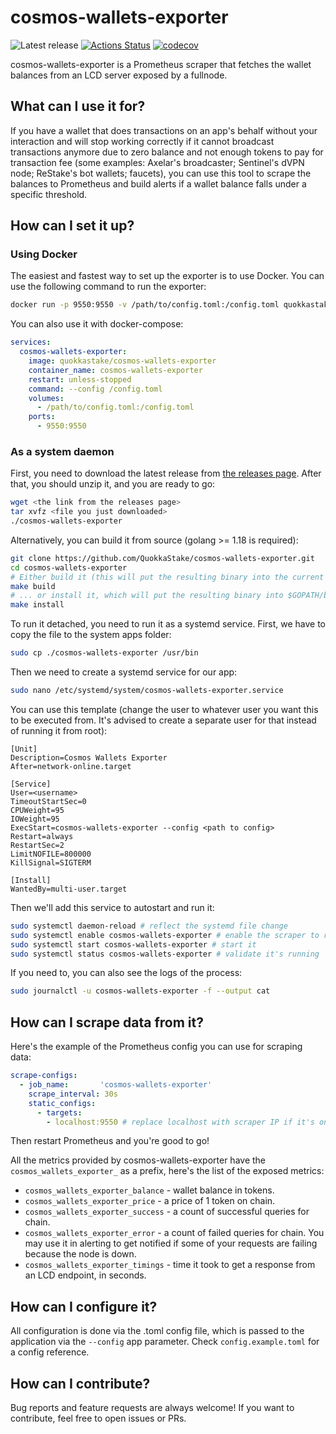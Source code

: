 # cosmos-wallets-exporter

![Latest release](https://img.shields.io/github/v/release/QuokkaStake/cosmos-wallets-exporter)
[![Actions Status](https://github.com/QuokkaStake/cosmos-wallets-exporter/workflows/test/badge.svg)](https://github.com/QuokkaStake/cosmos-wallets-exporter/actions)
[![codecov](https://codecov.io/gh/QuokkaStake/cosmos-wallets-exporter/graph/badge.svg?token=PXF706HLZH)](https://codecov.io/gh/QuokkaStake/cosmos-wallets-exporter)

cosmos-wallets-exporter is a Prometheus scraper that fetches the wallet balances from an LCD server exposed by a fullnode.

## What can I use it for?

If you have a wallet that does transactions on an app's behalf without your interaction and will stop working correctly if it cannot broadcast transactions anymore due to zero balance and not enough tokens to pay for transaction fee (some examples: Axelar's broadcaster; Sentinel's dVPN node; ReStake's bot wallets; faucets), you can use this tool to scrape the balances to Prometheus and build alerts if a wallet balance falls under a specific threshold.

## How can I set it up?

### Using Docker

The easiest and fastest way to set up the exporter is to use Docker. You can use the following command to run the exporter:

```sh
docker run -p 9550:9550 -v /path/to/config.toml:/config.toml quokkastake/cosmos-wallets-exporter --config /config.toml
```

You can also use it with docker-compose:

```yaml
services:
  cosmos-wallets-exporter:
    image: quokkastake/cosmos-wallets-exporter
    container_name: cosmos-wallets-exporter
    restart: unless-stopped
    command: --config /config.toml
    volumes:
      - /path/to/config.toml:/config.toml
    ports:
      - 9550:9550
```

### As a system daemon

First, you need to download the latest release from [the releases page](https://github.com/QuokkaStake/cosmos-wallets-exporter/releases/). After that, you should unzip it, and you are ready to go:

```sh
wget <the link from the releases page>
tar xvfz <file you just downloaded>
./cosmos-wallets-exporter
```

Alternatively, you can build it from source (golang >= 1.18 is required):
```sh
git clone https://github.com/QuokkaStake/cosmos-wallets-exporter.git
cd cosmos-wallets-exporter
# Either build it (this will put the resulting binary into the current folder)...
make build
# ... or install it, which will put the resulting binary into $GOPATH/bin
make install
```

To run it detached, you need to run it as a systemd service. First, we have to copy the file to the system apps folder:

```sh
sudo cp ./cosmos-wallets-exporter /usr/bin
```

Then we need to create a systemd service for our app:

```sh
sudo nano /etc/systemd/system/cosmos-wallets-exporter.service
```

You can use this template (change the user to whatever user you want this to be executed from. It's advised to create a separate user for that instead of running it from root):

```
[Unit]
Description=Cosmos Wallets Exporter
After=network-online.target

[Service]
User=<username>
TimeoutStartSec=0
CPUWeight=95
IOWeight=95
ExecStart=cosmos-wallets-exporter --config <path to config>
Restart=always
RestartSec=2
LimitNOFILE=800000
KillSignal=SIGTERM

[Install]
WantedBy=multi-user.target
```

Then we'll add this service to autostart and run it:

```sh
sudo systemctl daemon-reload # reflect the systemd file change
sudo systemctl enable cosmos-wallets-exporter # enable the scraper to run on system startup
sudo systemctl start cosmos-wallets-exporter # start it
sudo systemctl status cosmos-wallets-exporter # validate it's running
```

If you need to, you can also see the logs of the process:

```sh
sudo journalctl -u cosmos-wallets-exporter -f --output cat
```

## How can I scrape data from it?

Here's the example of the Prometheus config you can use for scraping data:

```yaml
scrape-configs:
  - job_name:       'cosmos-wallets-exporter'
    scrape_interval: 30s
    static_configs:
      - targets:
        - localhost:9550 # replace localhost with scraper IP if it's on the other host
```

Then restart Prometheus and you're good to go!

All the metrics provided by cosmos-wallets-exporter have the `cosmos_wallets_exporter_` as a prefix, here's the list of the exposed metrics:
- `cosmos_wallets_exporter_balance` - wallet balance in tokens.
- `cosmos_wallets_exporter_price` - a price of 1 token on chain.
- `cosmos_wallets_exporter_success` - a count of successful queries for chain.
- `cosmos_wallets_exporter_error` - a count of failed queries for chain. You may use it in alerting to get notified if some of your requests are failing because the node is down.
- `cosmos_wallets_exporter_timings` - time it took to get a response from an LCD endpoint, in seconds.

## How can I configure it?

All configuration is done via the .toml config file, which is passed to the application via the `--config` app parameter. Check `config.example.toml` for a config reference.

## How can I contribute?

Bug reports and feature requests are always welcome! If you want to contribute, feel free to open issues or PRs.
